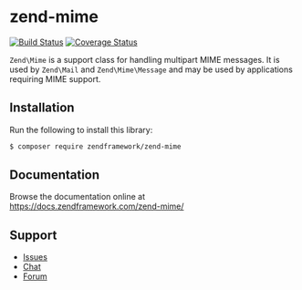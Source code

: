 # zend-mime

[![Build Status](https://secure.travis-ci.org/zendframework/zend-mime.svg?branch=master)](https://secure.travis-ci.org/zendframework/zend-mime)
[![Coverage Status](https://coveralls.io/repos/github/zendframework/zend-mime/badge.svg?branch=master)](https://coveralls.io/github/zendframework/zend-mime?branch=master)

`Zend\Mime` is a support class for handling multipart MIME messages. It is used
by `Zend\Mail` and `Zend\Mime\Message` and may be used by applications requiring
MIME support.

## Installation

Run the following to install this library:

```bash
$ composer require zendframework/zend-mime
```

## Documentation

Browse the documentation online at https://docs.zendframework.com/zend-mime/

## Support

* [Issues](https://github.com/zendframework/zend-mime/issues/)
* [Chat](https://zendframework-slack.herokuapp.com/)
* [Forum](https://discourse.zendframework.com/)
